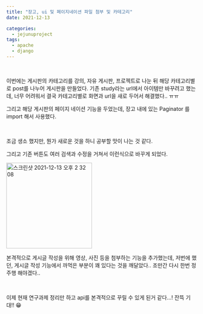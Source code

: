 ```yaml
---
title: "장고, ui 및 페이지네이션 파일 첨부 및 카테고리"
date: 2021-12-13

categories:
  - jejunuproject
tags:
  - apache
  - django
---
```


<br>

이번에는 게시판의 카테고리를 강의, 자유 게시판, 프로젝트로 나눈 뒤 해당 카테고리별로 post를 나누어 게시판을 만들었다. 기존 study라는 url에서 아이템만 바꾸려고 했는데, 너무 어려워서 결국 카테고리별로 화면과 url을 새로 두어서 해결했다.. ㅠㅠ
<br>

그리고 해당 게시판의 페이지 네이션 기능을 두었는데, 장고 내에 있는 Paginator 를 import 해서 사용했다.

<br>

조금 생소 했지만, 뭔가 새로운 것을 하니 공부할 맛이 나는 것 같다.

그리고 기존 버튼도 여러 검색과 수정을 거쳐서 이런식으로 바꾸게 되었다.

<img width="226" alt="스크린샷 2021-12-13 오후 2 32 08" src="https://user-images.githubusercontent.com/47859845/145757689-939135b0-8b60-436c-b98c-4f6302ec6b74.png">

<br>

본격적으로 게시글 작성을 위해 영상, 사진 등을 첨부하는 기능을 추가했는데, 저번에 했던, 게시글 작성 기능에서 까먹은 부분이 꽤 있다는 것을 깨달았다.. 조만간 다시 한번 정주행 해야겠다..

<br>

이제 현재 연구과제 정리만 하고 api를 본격적으로 꾸릴 수 있게 된거 같다...! 잔뜩 기대!! 😁

<br>
<br>